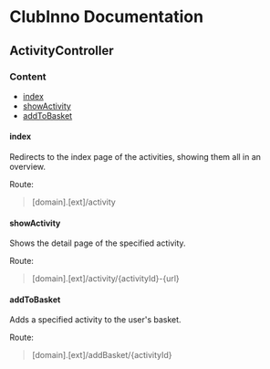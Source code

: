# ClubInno Documentation
## ActivityController

### Content
- [index](#index)
- [showActivity](#showactivity)
- [addToBasket](#addtobasket)

#### index
Redirects to the index page of the activities, showing them all in an overview.

Route:
> [domain].[ext]/activity

#### showActivity
Shows the detail page of the specified activity.

Route:
> [domain].[ext]/activity/{activityId}-{url}

#### addToBasket
Adds a specified activity to the user's basket.

Route:
> [domain].[ext]/addBasket/{activityId}
